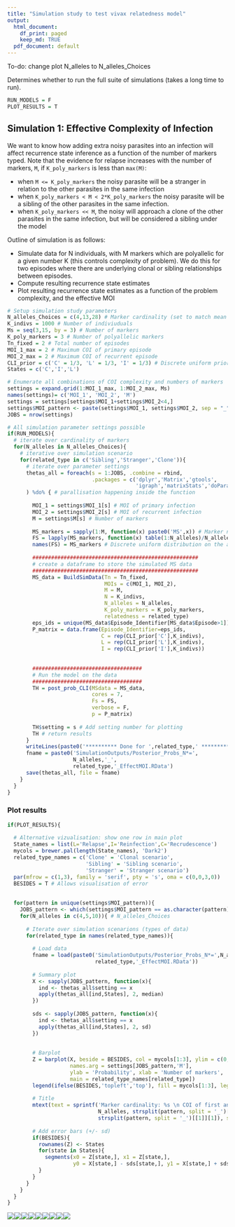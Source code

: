 ```yaml
---
title: "Simulation study to test vivax relatedness model"
output:
  html_document:
    df_print: paged
    keep_md: TRUE
  pdf_document: default
---
```


To-do: change plot N_alleles to N_alleles_Choices






Determines whether to run the full suite of simulations (takes a long time to run).

```r
RUN_MODELS = F
PLOT_RESULTS = T
```

## Simulation 1: Effective Complexity of Infection

We want to know how adding extra noisy parasites into an infection will affect recurrence state inference as a function of the number of markers typed. Note that the evidence for relapse increases with the number of markers, `M`, if `K_poly_markers` is less than `max(M)`: 

* when `M <= K_poly_markers` the noisy parasite will be a stranger in relation to the other parasites in the same infection 
* when `K_poly_markers < M < 2*K_poly_markers` the noisy parasite will be a sibling of the other parasites in the same infection. 
* when `K_poly_markers << M`, the noisy will approach a clone of the other parasites in the same infection, but will be considered a sibling under the model

Outline of simulation is as follows:

* Simulate data for N individuals, with M markers which are polyallelic for a given number K (this controls complexity of problem). We do this for two episodes where there are underlying clonal or sibling relationships between episodes.
* Compute resulting recurrence state estimates
* Plot resulting recurrence state estimates as a function of the problem complexity, and the effective MOI


```r
# Setup simulation study parameters
N_alleles_Choices = c(4,13,28) # Marker cardinality (set to match mean and range our panel)
K_indivs = 1000 # Number of indiviuduals
Ms = seq(3,15, by = 3) # Number of markers
K_poly_markers = 3 # Number of polyallelic markers 
Tn_fixed = 2 # Total number of episodes
MOI_1_max = 2 # Maximum COI of primary episode 
MOI_2_max = 2 # Maximum COI of recurrent episode
CLI_prior = c('C' = 1/3, 'L' = 1/3, 'I' = 1/3) # Discrete uniform prior on recurrence states 
States = c('C','I','L')

# Enumerate all combinations of COI complexity and numbers of markers
settings = expand.grid(1:MOI_1_max, 1:MOI_2_max, Ms) 
names(settings)= c('MOI_1', 'MOI_2', 'M')
settings = settings[settings$MOI_1+settings$MOI_2<4,]
settings$MOI_pattern <- paste(settings$MOI_1, settings$MOI_2, sep = "_")
JOBS = nrow(settings)
```


```r
# All simulation parameter settings possible
if(RUN_MODELS){
  # iterate over cardinality of markers
  for(N_alleles in N_alleles_Choices){
    # iterative over simulation scenario 
    for(related_type in c('Sibling','Stranger','Clone')){
      # iterate over parameter settings
      thetas_all = foreach(s = 1:JOBS, .combine = rbind, 
                           .packages = c('dplyr','Matrix','gtools',
                                         'igraph','matrixStats','doParallel')
      ) %do% { # parallisation happening inside the function
        
        MOI_1 = settings$MOI_1[s] # MOI of primary infection
        MOI_2 = settings$MOI_2[s] # MOI of recurrent infection
        M = settings$M[s] # Number of markers
        
        MS_markers = sapply(1:M, function(x) paste0('MS',x)) # Marker names
        FS = lapply(MS_markers, function(x) table(1:N_alleles)/N_alleles) # Marker frequencies
        names(FS) = MS_markers # Discrete uniform distribution on the alleles 
        
        #####################################################
        # create a dataframe to store the simulated MS data
        #####################################################
        MS_data = BuildSimData(Tn = Tn_fixed, 
                               MOIs = c(MOI_1, MOI_2), 
                               M = M, 
                               N = K_indivs,
                               N_alleles = N_alleles, 
                               K_poly_markers = K_poly_markers, 
                               relatedness = related_type)
        eps_ids = unique(MS_data$Episode_Identifier[MS_data$Episode>1])
        P_matrix = data.frame(Episode_Identifier=eps_ids,
                              C = rep(CLI_prior['C'],K_indivs),
                              L = rep(CLI_prior['L'],K_indivs),
                              I = rep(CLI_prior['I'],K_indivs))
        
        
        ###################################
        # Run the model on the data
        ###################################
        TH = post_prob_CLI(MSdata = MS_data, 
                           cores = 7,
                           Fs = FS, 
                           verbose = F, 
                           p = P_matrix)
        
        TH$setting = s # Add setting number for plotting
        TH # return results
      }
      writeLines(paste0('********** Done for ',related_type,' **********'))
      fname = paste0('SimulationOutputs/Posterior_Probs_N*=',
                     N_alleles,'_',
                     related_type,'_EffectMOI.RData')
      save(thetas_all, file = fname)
    }
  }
}
```



### Plot results


```r
if(PLOT_RESULTS){
  
  # Alternative vizualisation: show one row in main plot
  State_names = list(L='Relapse',I='Reinfection',C='Recrudescence')
  mycols = brewer.pal(length(State_names), 'Dark2')
  related_type_names = c('Clone' = 'Clonal scenario', 
                         'Sibling' = 'Sibling scenario',
                         'Stranger' = 'Stranger scenario')
  par(mfrow = c(1,3), family = 'serif', pty = 's', oma = c(0,0,3,0))
  BESIDES = T # Allows visualisation of error
  
  
  for(pattern in unique(settings$MOI_pattern)){
    JOBS_pattern <- which(settings$MOI_pattern == as.character(pattern))
    for(N_alleles in c(4,5,10)){ # N_alleles_Choices
      
      # Iterate over simulation scenarions (types of data)
      for(related_type in names(related_type_names)){
        
        # Load data 
        fname = load(paste0('SimulationOutputs/Posterior_Probs_N*=',N_alleles,'_',
                            related_type,'_EffectMOI.RData'))
        
        # Summary plot
        X <- sapply(JOBS_pattern, function(x){
          ind <- thetas_all$setting == x
          apply(thetas_all[ind,States], 2, median)
        })
        
        sds <- sapply(JOBS_pattern, function(x){
          ind <- thetas_all$setting == x
          apply(thetas_all[ind,States], 2, sd)
        })
        
        
        # Barplot
        Z = barplot(X, beside = BESIDES, col = mycols[1:3], ylim = c(0,1),  
                    names.arg = settings[JOBS_pattern,'M'], 
                    ylab = 'Probability', xlab = 'Number of markers', 
                    main = related_type_names[related_type])
        legend(ifelse(BESIDES,'topleft','top'), fill = mycols[1:3], legend = State_names[States], inset = 0.01)
        
        # Title
        mtext(text = sprintf('Marker cardinality: %s \n COI of first and second infection: %s and %s respectively', 
                             N_alleles, strsplit(pattern, split = '_')[[1]][1], 
                             strsplit(pattern, split = '_')[[1]][1]), side = 3, outer = T)
        
        # Add error bars (+/- sd)
        if(BESIDES){
          rownames(Z) <- States
          for(state in States){
            segments(x0 = Z[state,], x1 = Z[state,], 
                     y0 = X[state,] - sds[state,], y1 = X[state,] + sds[state,])
          }
        }
      }
    }
  }
}
```

![](SimulationStudy_files/figure-html/results_MOI_effect-1.png)<!-- -->![](SimulationStudy_files/figure-html/results_MOI_effect-2.png)<!-- -->![](SimulationStudy_files/figure-html/results_MOI_effect-3.png)<!-- -->![](SimulationStudy_files/figure-html/results_MOI_effect-4.png)<!-- -->![](SimulationStudy_files/figure-html/results_MOI_effect-5.png)<!-- -->![](SimulationStudy_files/figure-html/results_MOI_effect-6.png)<!-- -->![](SimulationStudy_files/figure-html/results_MOI_effect-7.png)<!-- -->![](SimulationStudy_files/figure-html/results_MOI_effect-8.png)<!-- -->![](SimulationStudy_files/figure-html/results_MOI_effect-9.png)<!-- -->

